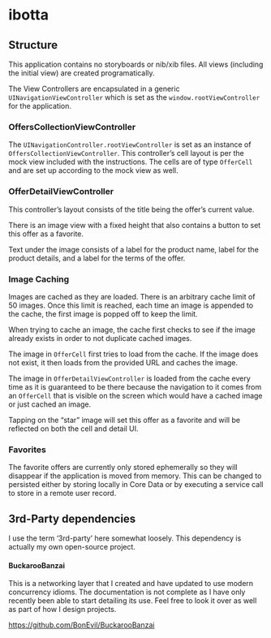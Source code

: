 # ibotta

## Structure
This application contains no storyboards or nib/xib files. All views (including the initial view) are created programatically.

The View Controllers are encapsulated in a generic ```UINavigationViewController``` which is set as the ```window.rootViewController``` for the application.

### OffersCollectionViewController
The ```UINavigationController.rootViewController``` is set as an instance of ```OffersCollectionViewController```. This controller’s cell layout is per the mock view included with the instructions. The cells are of type ```OfferCell``` and are set up according to the mock view as well.

### OfferDetailViewController
This controller’s layout consists of the title being the offer’s current value.

There is an image view with a fixed height that also contains a button to set this offer as a favorite.

Text under the image consists of a label for the product name, label for the product details, and a label for the terms of the offer.

### Image Caching
Images are cached as they are loaded. There is an arbitrary cache limit of 50 images. Once this limit is reached, each time an image is appended to the cache, the first image is popped off to keep the limit.

When trying to cache an image, the cache first checks to see if the image already exists in order to not duplicate cached images.

The image in ```OfferCell``` first tries to load from the cache. If the image does not exist, it then loads from the provided URL and caches the image.

The image in ```OfferDetailViewController``` is loaded from the cache every time as it is guaranteed to be there because the navigation to it comes from an ```OfferCell``` that is visible on the screen which would have a cached image or just cached an image.

Tapping on the “star” image will set this offer as a favorite and will be reflected on both the cell and detail UI.

### Favorites
The favorite offers are currently only stored ephemerally so they will disappear if the application is moved from memory. This can be changed to persisted either by storing locally in Core Data or by executing a service call to store in a remote user record.

## 3rd-Party dependencies
I use the term ‘3rd-party’ here somewhat loosely. This dependency is actually my own open-source project.

#### BuckarooBanzai
This is a networking layer that I created and have updated to use modern concurrency idioms. The documentation is not complete as I have only recently been able to start detailing its use. Feel free to look it over as well as part of how I design projects.

https://github.com/BonEvil/BuckarooBanzai
